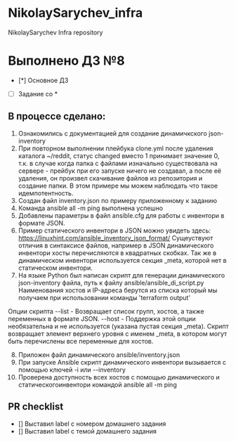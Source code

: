 # NikolaySarychev_infra
NikolaySarychev Infra repository

# Выполнено ДЗ №8
 - [*] Основное ДЗ
 - [ ] Задание со *


## В процессе сделано:
1. Ознакомились с документацией для создание динамичкского json-inventory
2. При повторном выполнении плейбука clone.yml после удаления каталога ~/reddit, статус changed вместо 1 принимает значение 0, т.к. в случае когда папка с файлами
    изначально существовала на сервере - прейбук при его запуске ничего не создавал, а после её удаления, он произвел скачивание файлов из репозитория и создание папки.
    В этом примере мы можем наблюдать что такое идемпотентность.
3. Создан файл inventory.json по примеру приложенному к заданию
4. Команда ansible all -m ping  выполнена успешно
5. Добавлены параметры в файл ansible.cfg для работы с инвентори в
    формате JSON.
6. Пример статического инвентори в JSON можно увидеть здесь: https://linuxhint.com/ansible_inventory_json_format/ Сущеуствуют отличия в синтаксисе файлов, например в JSON динамического инвентори хосты перечисляются в квадратных скобках. Так же в динамическом инвентори используется секция _meta, которой нет в статическом инвентори.
7. На языке Python был написан скрипт для генерации динамического json-inventory файла, путь к файлу ansible/ansible_di_script.py
Наименования хостов и IP-адреса  берутся из списка который мы получаем при использовании команды 'terraform output'

Опции скрипта
--list - Возвращает список групп, хостов, а также переменных в формате JSON.
--host - Поддержка этой опции необязательна и не используется (указана пустая секция _meta). Cкрипт возвращает элемент верхнего уровня с именем _meta, в котором могут быть перечислены все переменные для хостов.

8. Приложен файл динамического ansible/inventory.json
9. При запуске Ansible скрипт динамического инвентори вызывается с помощью ключей -i или --inventory
10. Проверена доступность всех хостов с помощью динамического и статическогоинвентори командой ansible all -m ping


## PR checklist
 - [] Выставил label с номером домашнего задания
 - [] Выставил label с темой домашнего задания
